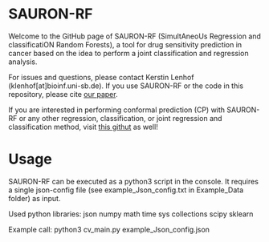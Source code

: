 # SAURON-RF
Welcome to the GitHub page of SAURON-RF (SimultAneoUs Regression and classificatiON Random Forests), a tool for drug sensitivity prediction in cancer based on the idea to perform a joint classification and regression analysis.

For issues and questions, please contact Kerstin Lenhof (klenhof[at]bioinf.uni-sb.de). If you use SAURON-RF or the code in this repository, please cite [our paper](https://www.nature.com/articles/s41598-022-17609-x). 

If you are interested in performing conformal prediction (CP) with SAURON-RF or any other regression, classification, or joint regression and classification method, visit [this githut](https://github.com/unisb-bioinf/Conformal-Drug-Sensitivity-Prediction.git) as well!

# Usage
SAURON-RF can be executed as a python3 script in the console. It requires a single json-config file (see example_Json_config.txt in Example_Data folder) as input.

Used python libraries:
json
numpy
math
time
sys
collections
scipy
sklearn

Example call:
python3 cv_main.py example_Json_config.json
